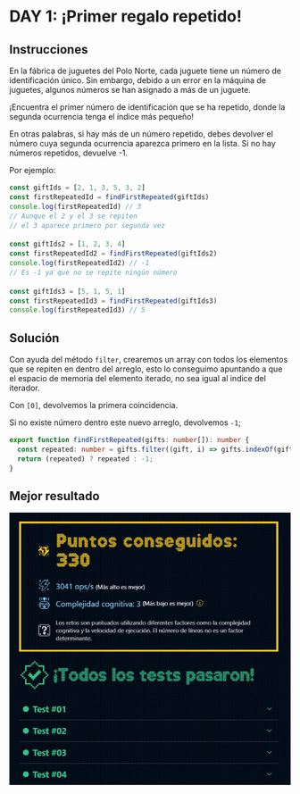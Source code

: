 # DAY 1: ¡Primer regalo repetido!

## Instrucciones

En la fábrica de juguetes del Polo Norte, cada juguete tiene un número de identificación único. Sin embargo, debido a un error en la máquina de juguetes, algunos números se han asignado a más de un juguete.

¡Encuentra el primer número de identificación que se ha repetido, donde la segunda ocurrencia tenga el índice más pequeño!

En otras palabras, si hay más de un número repetido, debes devolver el número cuya segunda ocurrencia aparezca primero en la lista. Si no hay números repetidos, devuelve -1.

Por ejemplo:

~~~javascript
const giftIds = [2, 1, 3, 5, 3, 2]
const firstRepeatedId = findFirstRepeated(giftIds)
console.log(firstRepeatedId) // 3
// Aunque el 2 y el 3 se repiten
// el 3 aparece primero por segunda vez

const giftIds2 = [1, 2, 3, 4]
const firstRepeatedId2 = findFirstRepeated(giftIds2)
console.log(firstRepeatedId2) // -1
// Es -1 ya que no se repite ningún número

const giftIds3 = [5, 1, 5, 1]
const firstRepeatedId3 = findFirstRepeated(giftIds3)
console.log(firstRepeatedId3) // 5
~~~

## Solución

Con ayuda del método `filter`, crearemos un array con todos los elementos que se repiten en dentro del arreglo, esto lo conseguimo apuntando a que el espacio de memoria del elemento iterado, no sea igual al indice del iterador. 

Con `[0]`, devolvemos la primera coincidencia.

Si no existe número dentro este nuevo arreglo, devolvemos `-1`;

~~~typescript
export function findFirstRepeated(gifts: number[]): number {
  const repeated: number = gifts.filter((gift, i) => gifts.indexOf(gift) !== i )[0];
  return (repeated) ? repeated : -1;
}
~~~

## Mejor resultado

![challenge-1-result](best-result.JPG)